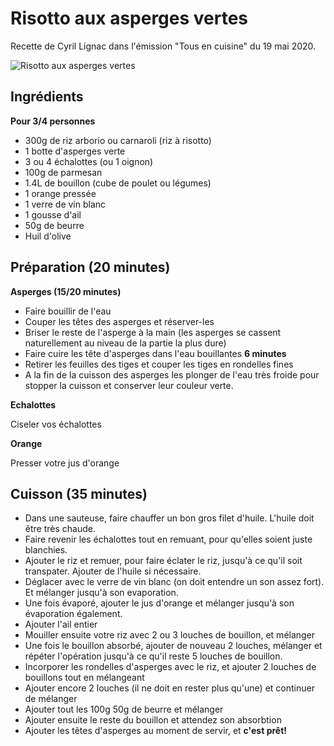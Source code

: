 # Risotto aux asperges vertes

Recette de Cyril Lignac dans l'émission "Tous en cuisine" du 19 mai 2020.

![Risotto aux asperges vertes](https://pbs.twimg.com/media/EYYfv93XsAAjj2-?format=jpg&name=4096x4096)

## Ingrédients

**Pour 3/4 personnes**

- 300g de riz arborio ou carnaroli (riz à risotto)
- 1 botte d'asperges verte
- 3 ou 4 échalottes (ou 1 oignon)
- 100g de parmesan
- 1.4L de bouillon (cube de poulet ou légumes)
- 1 orange pressée
- 1 verre de vin blanc
- 1 gousse d'ail
- 50g de beurre
- Huil d'olive

## Préparation (20 minutes)

**Asperges (15/20 minutes)**

- Faire bouillir de l'eau
- Couper les têtes des asperges et réserver-les
- Briser le reste de l'asperge à la main (les asperges se cassent naturellement au niveau de la partie la plus dure)
- Faire cuire les tête d'asperges dans l'eau bouillantes **6 minutes**
- Retirer les feuilles des tiges et couper les tiges en rondelles fines
- A la fin de la cuisson des asperges les plonger de l'eau très froide pour stopper la cuisson et conserver leur couleur verte.

**Echalottes**

Ciseler vos échalottes

**Orange**

Presser votre jus d'orange


## Cuisson (35 minutes)

- Dans une sauteuse, faire chauffer un bon gros filet d'huile. L'huile doit être très chaude.
- Faire revenir les échalottes tout en remuant, pour qu'elles soient juste blanchies.
- Ajouter le riz et remuer, pour faire éclater le riz, jusqu'à ce qu'il soit transpater. Ajouter de l'huile si nécessaire.
- Déglacer avec le verre de vin blanc (on doit entendre un son assez fort). Et mélanger jusqu'à son evaporation.
- Une fois évaporé, ajouter le jus d'orange et mélanger jusqu'à son évaporation également.
- Ajouter l'ail entier
- Mouiller ensuite votre riz avec 2 ou 3 louches de bouillon, et mélanger
- Une fois le bouillon absorbé, ajouter de nouveau 2 louches, mélanger et répéter l'opération jusqu'à ce qu'il reste 5 louches de bouillon.
- Incorporer les rondelles d'asperges avec le riz, et ajouter 2 louches de bouillons tout en mélangeant
- Ajouter encore 2 louches (il ne doit en rester plus qu'une) et continuer de mélanger
- Ajouter tout les 100g 50g de beurre et mélanger
- Ajouter ensuite le reste du bouillon et attendez son absorbtion
- Ajouter les têtes d'asperges au moment de servir, et **c'est prêt!**
